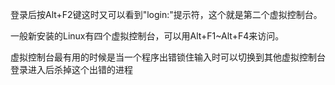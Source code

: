 登录后按Alt+F2键这时又可以看到"login:"提示符，这个就是第二个虚拟控制台。

一般新安装的Linux有四个虚拟控制台，可以用Alt+F1~Alt+F4来访问。

虚拟控制台最有用的时候是当一个程序出错锁住输入时可以切换到其他虚拟控制台登录进入后杀掉这个出错的进程